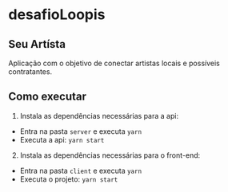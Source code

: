 # desafioLoopis

## Seu Artísta

Aplicação com o objetivo de conectar artistas locais e possíveis contratantes.

## Como executar

1. Instala as dependências necessárias para a api:
  * Entra na pasta `server` e executa `yarn`
  * Executa a api: `yarn start`
  
2. Instala as dependências necessárias para o front-end:
  * Entra na pasta `client` e executa `yarn`
  * Executa o projeto: `yarn start`
